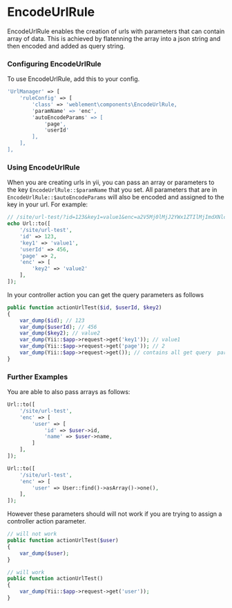# EncodeUrlRule

EncodeUrlRule enables the creation of urls with parameters that can contain array of data.
This is achieved by flatenning the array into a json string and then encoded and added as query string.

### Configuring EncodeUrlRule
To use EncodeUrlRule, add this to your config.
```php
'UrlManager' => [
    'ruleConfig' => [
        'class' => 'weblement\components\EncodeUrlRule,
        'paramName' => 'enc',
        'autoEncodeParams' => [
            'page',
            'userId'
        ],
    ],
],
```

### Using EncodeUrlRule
When you are creating urls in yii, you can pass an array or parameters to the key `EncodeUrlRule::$paramName` that you set.
All parameters that are in `EncodeUrlRule::$autoEncodeParams` will also be encoded and assigned to the key in your url.
For example:
```php
// /site/url-test/?id=123&key1=value1&enc=a2V5Mj0lMjJ2YWx1ZTIlMjImdXNlcklkPTQ1NiZwYWdlPTI%253D
echo Url::to([
    '/site/url-test',
    'id' => 123,
    'key1' => 'value1',
    'userId' => 456,
    'page' => 2,
    'enc' => [
        'key2' => 'value2'
    ],
]);
```
In your controller action you can get the query parameters as follows
```php
public function actionUrlTest($id, $userId, $key2)
{
    var_dump($id); // 123
    var_dump($userId); // 456
    var_dump($key2); // value2
    var_dump(Yii::$app->request->get('key1')); // value1
    var_dump(Yii::$app->request->get('page')); // 2
    var_dump(Yii::$app->request->get()); // contains all get query  parameters including `enc`
}
```

### Further Examples

You are able to also pass arrays as follows:
```php
Url::to([
    '/site/url-test',
    'enc' => [
        'user' => [
            'id' => $user->id,
            'name' => $user->name,
        ]
    ],
]);

Url::to([
    '/site/url-test',
    'enc' => [
        'user' => User::find()->asArray()->one(),
    ],
]);
```

However these parameters should will not work if you are trying to assign a controller action parameter.

```php
// will not work
public function actionUrlTest($user)
{
    var_dump($user);
}

// will work
public function actionUrlTest()
{
    var_dump(Yii::$app->request->get('user'));
}
```

